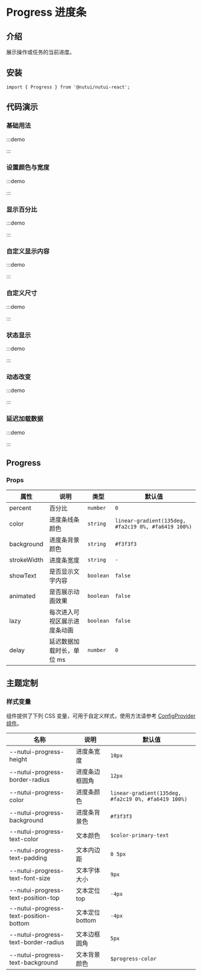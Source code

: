 # Progress 进度条

## 介绍

展示操作或任务的当前进度。

## 安装

```tsx
import { Progress } from '@nutui/nutui-react';
```

## 代码演示

### 基础用法

:::demo

<CodeBlock src='h5/demo1.tsx'></CodeBlock>

:::

### 设置颜色与宽度

:::demo

<CodeBlock src='h5/demo2.tsx'></CodeBlock>

:::

### 显示百分比

:::demo

<CodeBlock src='h5/demo3.tsx'></CodeBlock>

:::

### 自定义显示内容

:::demo

<CodeBlock src='h5/demo4.tsx'></CodeBlock>

:::

### 自定义尺寸

:::demo

<CodeBlock src='h5/demo5.tsx'></CodeBlock>

:::

### 状态显示

:::demo

<CodeBlock src='h5/demo6.tsx'></CodeBlock>

:::

### 动态改变

:::demo

<CodeBlock src='h5/demo7.tsx'></CodeBlock>

:::

### 延迟加载数据

:::demo

<CodeBlock src='h5/demo8.tsx'></CodeBlock>

:::

## Progress

### Props

| 属性 | 说明 | 类型 | 默认值 |
| --- | --- | --- | --- |
| percent | 百分比 | `number` | `0` |
| color | 进度条线条颜色 | `string` | `linear-gradient(135deg, #fa2c19 0%, #fa6419 100%)` |
| background | 进度条背景颜色 | `string` | `#f3f3f3` |
| strokeWidth | 进度条宽度 | `string` | `-` |
| showText | 是否显示文字内容 | `boolean` | `false` |
| animated | 是否展示动画效果 | `boolean` | `false` |
| lazy | 每次进入可视区展示进度条动画 | `boolean` | `false` |
| delay | 延迟数据加载时长，单位 ms | `number` | `0` |

## 主题定制

### 样式变量

组件提供了下列 CSS 变量，可用于自定义样式，使用方法请参考 [ConfigProvider 组件](#/zh-CN/component/configprovider)。

| 名称 | 说明 | 默认值 |
| --- | --- | --- |
| \--nutui-progress-height | 进度条宽度 | `10px` |
| \--nutui-progress-border-radius | 进度条边框圆角 | `12px` |
| \--nutui-progress-color | 进度条颜色 | `linear-gradient(135deg, #fa2c19 0%, #fa6419 100%)` |
| \--nutui-progress-background | 进度条背景色 | `#f3f3f3` |
| \--nutui-progress-text-color | 文本颜色 | `$color-primary-text` |
| \--nutui-progress-text-padding | 文本内边距 | `0 5px` |
| \--nutui-progress-text-font-size | 文本字体大小 | `9px` |
| \--nutui-progress-text-position-top | 文本定位 top | `-4px` |
| \--nutui-progress-text-position-bottom | 文本定位 bottom | `-4px` |
| \--nutui-progress-text-border-radius | 文本边框圆角 | `5px` |
| \--nutui-progress-text-background | 文本背景颜色 | `$progress-color` |